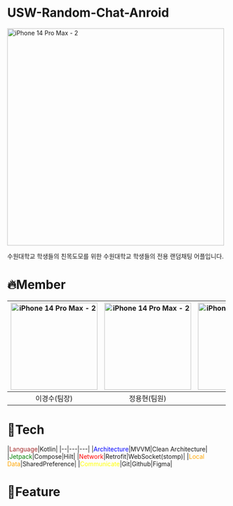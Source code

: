 # USW-Random-Chat-Anroid
<img width="500" alt="iPhone 14 Pro Max - 2" src="https://github.com/USW-Random-Chat/Android/assets/64278039/21e358ec-7e61-4359-b0ef-1aa0f65b3ed7">

수원대학교 학생들의 친목도모를 위한 수원대학교 학생들의 전용 랜덤채팅 어플입니다.

# 🔥Member
| <img width="200" alt="iPhone 14 Pro Max - 2" src="https://github.com/USW-Random-Chat/Android/assets/64278039/2846485d-befe-49a3-b008-d080c8fbe478"> | <img width="200" alt="iPhone 14 Pro Max - 2" src="https://github.com/USW-Random-Chat/Android/assets/64278039/5460e5dc-1601-4082-a519-78344ee93425"> | <img width="200" alt="iPhone 14 Pro Max - 2" src="https://github.com/USW-Random-Chat/Android/assets/64278039/a2705b20-ba4b-4ad1-b810-80a2ad522f6b"> |
|:---------------------------------------------------------------------------------------------------------------------------------------------------:|:---------------------------------------------------------------------------------------------------------------------------------------------------:|:---------------------------------------------------------------------------------------------------------------------------------------------------:|
|                                                                       이경수(팀장)                                                                       |                                                                       정용현(팀원)                                                                       |                                                                       정욱(팀원)                                                                        |


# 🔎Tech
|<span style="color:brown">Language</span>|Kotlin|
|--|---|---|
|<span style="color:blue">Architecture</span>|MVVM|Clean Architecture|
|<span style="color:green">Jetpack</span>|Compose|Hilt|
|<span style="color:red">Network</span>|Retrofit|WebSocket(stomp)|
|<span style="color:orange">Local Data</span>|SharedPreference|
|<span style="color:yellow">Communicate</span>|Git|Github|Figma|

# 🔎Feature

